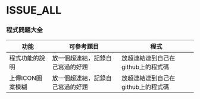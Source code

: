 # ISSUE_ALL
### 程式問題大全

|功能|可參考題目| 程式|
| --- | --- | --- |
| 程式功能的說明 | 放一個超連結，記錄自己寫過的好題 | 放超連結連到自己在github上的程式碼 |
| 上傳ICON圖案模糊 | 放一個超連結，記錄自己寫過的好題 | 放超連結連到自己在github上的程式碼 |
